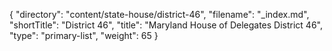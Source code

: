 {
  "directory": "content/state-house/district-46",
  "filename": "_index.md",
  "shortTitle": "District 46",
  "title": "Maryland House of Delegates District 46",
  "type": "primary-list",
  "weight": 65
}
